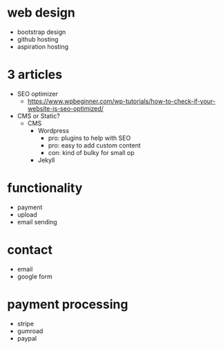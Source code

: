 # web design
  - bootstrap design
  - github hosting
  - aspiration hosting
# 3 articles
  - SEO optimizer
    - https://www.wpbeginner.com/wp-tutorials/how-to-check-if-your-website-is-seo-optimized/
  - CMS or Static?
    - CMS
      - Wordpress
        - pro: plugins to help with SEO
        - pro: easy to add custom content
        - con: kind of bulky for small op
      - Jekyll
# functionality
  - payment 
  - upload
  - email sending
# contact 
  - email
  - google form
# payment processing
  - stripe
  - gumroad
  - paypal
